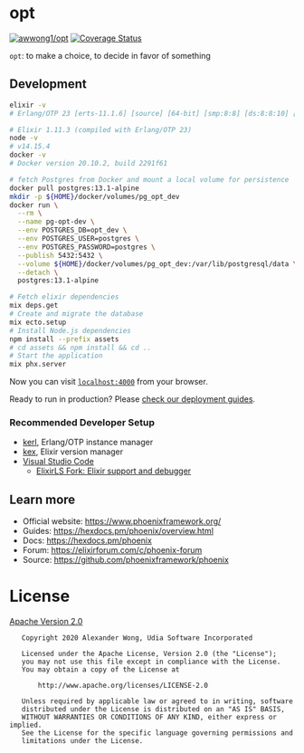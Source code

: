# opt

[![awwong1/opt](https://circleci.com/gh/awwong1/opt.svg?style=shield)](https://circleci.com/gh/awwong1/opt)
[![Coverage Status](https://coveralls.io/repos/github/awwong1/opt/badge.svg?branch=)](https://coveralls.io/github/awwong1/opt?branch=)

`opt`: to make a choice, to decide in favor of something

## Development

```bash
elixir -v
# Erlang/OTP 23 [erts-11.1.6] [source] [64-bit] [smp:8:8] [ds:8:8:10] [async-threads:1] [hipe]

# Elixir 1.11.3 (compiled with Erlang/OTP 23)
node -v
# v14.15.4
docker -v
# Docker version 20.10.2, build 2291f61
```
```bash
# fetch Postgres from Docker and mount a local volume for persistence
docker pull postgres:13.1-alpine
mkdir -p ${HOME}/docker/volumes/pg_opt_dev
docker run \
  --rm \
  --name pg-opt-dev \
  --env POSTGRES_DB=opt_dev \
  --env POSTGRES_USER=postgres \
  --env POSTGRES_PASSWORD=postgres \
  --publish 5432:5432 \
  --volume ${HOME}/docker/volumes/pg_opt_dev:/var/lib/postgresql/data \
  --detach \
  postgres:13.1-alpine

# Fetch elixir dependencies
mix deps.get
# Create and migrate the database
mix ecto.setup
# Install Node.js dependencies
npm install --prefix assets
# cd assets && npm install && cd ..
# Start the application
mix phx.server
```

Now you can visit [`localhost:4000`](http://localhost:4000) from your browser.

Ready to run in production? Please [check our deployment guides](https://hexdocs.pm/phoenix/deployment.html).

### Recommended Developer Setup

* [kerl](https://github.com/kerl/kerl), Erlang/OTP instance manager
* [kex](https://github.com/taylor/kiex), Elixir version manager
* [Visual Studio Code](https://code.visualstudio.com/)
  * [ElixirLS Fork: Elixir support and debugger](https://marketplace.visualstudio.com/items?itemName=elixir-lsp.elixir-ls)

## Learn more

  * Official website: https://www.phoenixframework.org/
  * Guides: https://hexdocs.pm/phoenix/overview.html
  * Docs: https://hexdocs.pm/phoenix
  * Forum: https://elixirforum.com/c/phoenix-forum
  * Source: https://github.com/phoenixframework/phoenix

# License

[Apache Version 2.0](LICENSE)
```text
   Copyright 2020 Alexander Wong, Udia Software Incorporated

   Licensed under the Apache License, Version 2.0 (the "License");
   you may not use this file except in compliance with the License.
   You may obtain a copy of the License at

       http://www.apache.org/licenses/LICENSE-2.0

   Unless required by applicable law or agreed to in writing, software
   distributed under the License is distributed on an "AS IS" BASIS,
   WITHOUT WARRANTIES OR CONDITIONS OF ANY KIND, either express or implied.
   See the License for the specific language governing permissions and
   limitations under the License.
```
